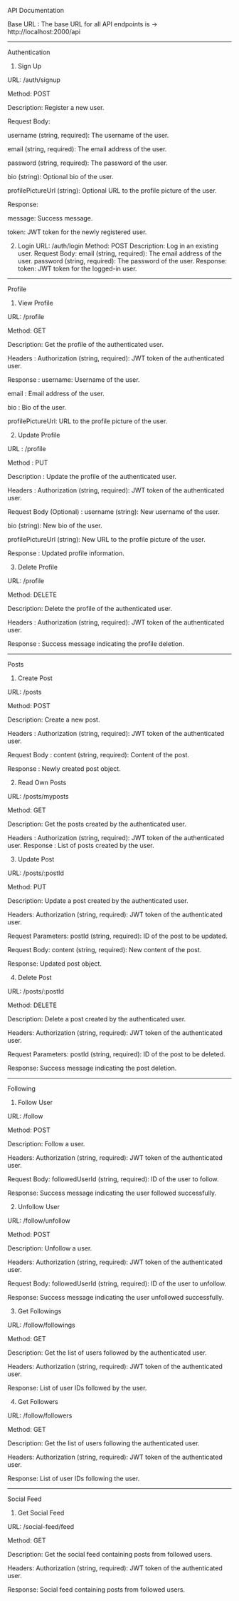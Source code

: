 API Documentation

Base URL : The base URL for all API endpoints is -> http://localhost:2000/api

---------------------------------------

Authentication

1. Sign Up

URL: /auth/signup

Method: POST

Description: Register a new user.

Request Body:

username (string, required): The username of the user.

email (string, required): The email address of the user.

password (string, required): The password of the user.

bio (string): Optional bio of the user.

profilePictureUrl (string): Optional URL to the profile picture of the user.

Response:

message: Success message.

token: JWT token for the newly registered user.


2. Login
URL: /auth/login
Method: POST
Description: Log in an existing user.
Request Body:
email (string, required): The email address of the user.
password (string, required): The password of the user.
Response:
token: JWT token for the logged-in user.

---------------------------------------

Profile

1. View Profile

URL: /profile

Method: GET

Description: Get the profile of the authenticated user.

Headers : Authorization (string, required): JWT token of the authenticated user.

Response : username: Username of the user.

email : Email address of the user.

bio : Bio of the user.

profilePictureUrl: URL to the profile picture of the user.

2. Update Profile

URL : /profile

Method : PUT

Description : Update the profile of the authenticated user.

Headers : Authorization (string, required): JWT token of the authenticated user.

Request Body (Optional) : username (string): New username of the user.

bio (string): New bio of the user.

profilePictureUrl (string): New URL to the profile picture of the user.

Response : Updated profile information.

3. Delete Profile

URL: /profile

Method: DELETE

Description: Delete the profile of the authenticated user.

Headers : Authorization (string, required): JWT token of the authenticated user.

Response : Success message indicating the profile deletion.

---------------------------------------

Posts

1. Create Post

URL: /posts

Method: POST

Description: Create a new post.

Headers : Authorization (string, required): JWT token of the authenticated user.

Request Body : content (string, required): Content of the post.

Response : Newly created post object.

2. Read Own Posts

URL: /posts/myposts

Method: GET

Description: Get the posts created by the authenticated user.

Headers : Authorization (string, required): JWT token of the authenticated user.
Response : List of posts created by the user.

3. Update Post

URL: /posts/:postId

Method: PUT

Description: Update a post created by the authenticated user.

Headers: Authorization (string, required): JWT token of the authenticated user.

Request Parameters: postId (string, required): ID of the post to be updated.

Request Body: content (string, required): New content of the post.

Response: Updated post object.

4. Delete Post

URL: /posts/:postId

Method: DELETE

Description: Delete a post created by the authenticated user.

Headers: Authorization (string, required): JWT token of the authenticated user.

Request Parameters: postId (string, required): ID of the post to be deleted.

Response: Success message indicating the post deletion.

---------------------------------------

Following

1. Follow User

URL: /follow

Method: POST

Description: Follow a user.

Headers: Authorization (string, required): JWT token of the authenticated user.

Request Body: followedUserId (string, required): ID of the user to follow.

Response: Success message indicating the user followed successfully.

2. Unfollow User

URL: /follow/unfollow

Method: POST

Description: Unfollow a user.

Headers: Authorization (string, required): JWT token of the authenticated user.

Request Body: followedUserId (string, required): ID of the user to unfollow.

Response: Success message indicating the user unfollowed successfully.

3. Get Followings

URL: /follow/followings

Method: GET

Description: Get the list of users followed by the authenticated user.

Headers: Authorization (string, required): JWT token of the authenticated user.

Response: List of user IDs followed by the user.

4. Get Followers

URL: /follow/followers

Method: GET

Description: Get the list of users following the authenticated user.

Headers: Authorization (string, required): JWT token of the authenticated user.

Response: List of user IDs following the user.

---------------------------------------

Social Feed

1. Get Social Feed

URL: /social-feed/feed

Method: GET

Description: Get the social feed containing posts from followed users.

Headers: Authorization (string, required): JWT token of the authenticated user.

Response: Social feed containing posts from followed users.